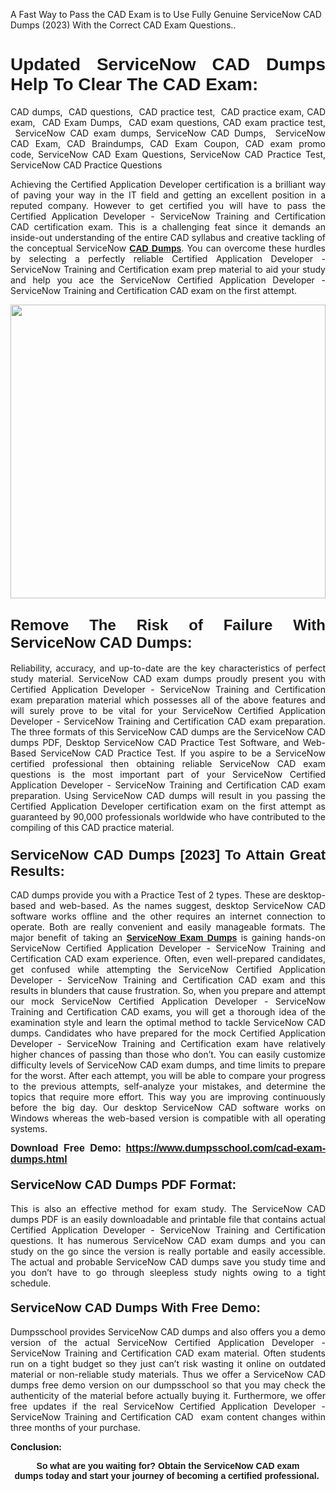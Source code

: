 <p>A Fast Way to Pass the CAD Exam is to Use Fully Genuine ServiceNow CAD Dumps (2023) With the Correct CAD Exam Questions..</p>

<h1 style="text-align: justify;"><strong><span style="font-family:Verdana,Geneva,sans-serif;">Updated ServiceNow CAD Dumps Help To Clear The CAD Exam:</span></strong></h1>

<p style="text-align: justify;">CAD dumps,  CAD questions,  CAD practice test,  CAD practice exam, CAD exam,  CAD Exam Dumps,  CAD exam questions, CAD exam practice test,  ServiceNow CAD exam dumps, ServiceNow CAD Dumps,  ServiceNow CAD Exam, CAD Braindumps, CAD Exam Coupon, CAD exam promo code, ServiceNow CAD Exam Questions, ServiceNow CAD Practice Test, ServiceNow CAD Practice Questions</p>

<p style="text-align: justify;">Achieving the Certified Application Developer certification is a brilliant way of paving your way in the IT field and getting an excellent position in a reputed company. However to get certified you will have to pass the Certified Application Developer - ServiceNow Training and Certification CAD certification exam. This is a challenging feat since it demands an inside-out understanding of the entire CAD syllabus and creative tackling of the conceptual ServiceNow <a href="https://www.dumpsschool.com/cad-exam-dumps.html"><span style="font-family:Verdana,Geneva,sans-serif;"><strong>CAD Dumps</strong></span></a>. You can overcome these hurdles by selecting a perfectly reliable Certified Application Developer - ServiceNow Training and Certification exam prep material to aid your study and help you ace the ServiceNow Certified Application Developer - ServiceNow Training and Certification CAD exam on the first attempt.</p>

<p style="text-align: justify;"><a href="https://www.dumpsschool.com/cad-exam-dumps.html"><img alt="" src="https://lh3.googleusercontent.com/pw/AL9nZEXTnx-h3VAwmQ42NpyJBmUK-fANKF8vsH2hymHVf8ycIwJ47iI4Qn_pkCv8nx_DV5UvAc8WAssduHJKtvkHIPf8d8IQFAZC6offZ_lfhXQ5UUBSi1Ff8m31hLznjs03QyiSesC6U3Rcr4jLl4JRY5US=w904-h513-no" style="width: 100%; height: 470px;" /></a></p>

<h2 style="text-align: justify;"><span style="font-size:24px;"><span style="font-family:Verdana,Geneva,sans-serif;"><strong>Remove The Risk of Failure With ServiceNow CAD Dumps:</strong></span></span></h2>

<p style="text-align: justify;">Reliability, accuracy, and up-to-date are the key characteristics of perfect study material. ServiceNow CAD exam dumps proudly present you with Certified Application Developer - ServiceNow Training and Certification exam preparation material which possesses all of the above features and will surely prove to be vital for your ServiceNow Certified Application Developer - ServiceNow Training and Certification CAD exam preparation. The three formats of this ServiceNow CAD dumps are the ServiceNow CAD dumps PDF, Desktop ServiceNow CAD Practice Test Software, and Web-Based ServiceNow CAD Practice Test. If you aspire to be a ServiceNow certified professional then obtaining reliable ServiceNow CAD exam questions is the most important part of your ServiceNow Certified Application Developer - ServiceNow Training and Certification CAD exam preparation. Using ServiceNow CAD dumps will result in you passing the Certified Application Developer certification exam on the first attempt as guaranteed by 90,000 professionals worldwide who have contributed to the compiling of this CAD practice material.</p>

<h3 style="text-align: justify;"><span style="font-family:Verdana,Geneva,sans-serif;"><strong><span style="font-size:22px;">ServiceNow CAD Dumps [2023] To Attain Great Results:</span></strong></span></h3>

<p style="text-align: justify;">CAD dumps provide you with a Practice Test of 2 types. These are desktop-based and web-based. As the names suggest, desktop ServiceNow CAD software works offline and the other requires an internet connection to operate. Both are really convenient and easily manageable formats. The major benefit of taking an <a href="https://www.dumpsschool.com/servicenow-braindumps.html"><span style="font-family:Verdana,Geneva,sans-serif;"><strong>ServiceNow Exam Dumps</strong></span></a> is gaining hands-on ServiceNow Certified Application Developer - ServiceNow Training and Certification CAD exam experience. Often, even well-prepared candidates, get confused while attempting the ServiceNow Certified Application Developer - ServiceNow Training and Certification CAD exam and this results in blunders that cause frustration. So, when you prepare and attempt our mock ServiceNow Certified Application Developer - ServiceNow Training and Certification CAD exams, you will get a thorough idea of the examination style and learn the optimal method to tackle ServiceNow CAD dumps. Candidates who have prepared for the mock Certified Application Developer - ServiceNow Training and Certification exam have relatively higher chances of passing than those who don’t. You can easily customize difficulty levels of ServiceNow CAD exam dumps, and time limits to prepare for the worst. After each attempt, you will be able to compare your progress to the previous attempts, self-analyze your mistakes, and determine the topics that require more effort. This way you are improving continuously before the big day. Our desktop ServiceNow CAD software works on Windows whereas the web-based version is compatible with all operating systems.</p>

<p style="text-align: justify;"><strong><span style="font-family:Verdana,Geneva,sans-serif;"><span style="font-size:16px;">Download Free Demo:</span></span> <span style="font-family:Verdana,Geneva,sans-serif;"><span style="font-size:16px;"><a href="https://www.dumpsschool.com/cad-exam-dumps.html">https://www.dumpsschool.com/cad-exam-dumps.html</a></span></span></strong></p>

<h4 style="text-align: justify;"><strong><span style="font-size:20px;"><span style="font-family:Verdana,Geneva,sans-serif;">ServiceNow CAD Dumps PDF Format:</span></span></strong></h4>

<p style="text-align: justify;">This is also an effective method for exam study. The ServiceNow CAD dumps PDF is an easily downloadable and printable file that contains actual Certified Application Developer - ServiceNow Training and Certification questions. It has numerous ServiceNow CAD exam dumps and you can study on the go since the version is really portable and easily accessible. The actual and probable ServiceNow CAD dumps save you study time and you don’t have to go through sleepless study nights owing to a tight schedule.</p>

<h4 style="text-align: justify;"><span style="font-size:20px;"><strong><span style="font-family:Verdana,Geneva,sans-serif;">ServiceNow CAD Dumps With Free Demo:</span></strong></span></h4>

<p style="text-align: justify;">Dumpsschool provides ServiceNow CAD dumps and also offers you a demo version of the actual ServiceNow Certified Application Developer - ServiceNow Training and Certification CAD exam material. Often students run on a tight budget so they just can’t risk wasting it online on outdated material or non-reliable study materials. Thus we offer a ServiceNow CAD dumps free demo version on our dumpsschool so that you may check the authenticity of the material before actually buying it. Furthermore, we offer free updates if the real ServiceNow Certified Application Developer - ServiceNow Training and Certification CAD  exam content changes within three months of your purchase.</p>

<p style="text-align: justify;"><strong>Conclusion:</strong></p>

<p style="text-align: center;"><span style="font-family:Verdana,Geneva,sans-serif;"><strong>So what are you waiting for? Obtain the ServiceNow CAD exam dumps today and start your journey of becoming a certified professional.</strong> </span></p>
